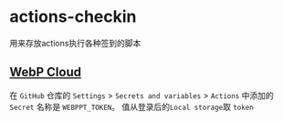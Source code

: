 # actions-checkin
用来存放actions执行各种签到的脚本

## [WebP Cloud](https://dashboard.webp.se/proxy)
在 `GitHub` 仓库的 `Settings` > `Secrets and variables` > `Actions` 中添加的 `Secret` 名称是 `WEBPPT_TOKEN`。
值从登录后的`Local storage`取 `token`